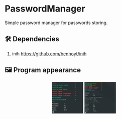# PasswordManager

Simple password manager for passwords storing.

## 🛠 Dependencies

1. inih https://github.com/benhoyt/inih

## 🖼️ Program appearance


<p align="center">
	<img align="center" width="100" height="100" src="https://github.com/ClassZak/PasswordManager/blob/master/screenshot1.png"/>
	<img align="center" width="100" height="100" src="https://github.com/ClassZak/PasswordManager/blob/master/screenshot2.png"/>
</p>
